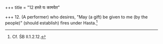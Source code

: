 +++
title = "12 हस्ते यः कामयेत"

+++
12. (A performer) who desires, "May (a gift) be given to me (by the people)" (should establish) fires under Hasta.[^1]  

[^1]: Cf. ŚB II.1.2.12.
